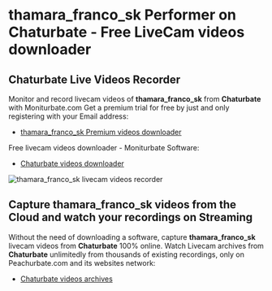 # thamara_franco_sk Performer on Chaturbate - Free LiveCam videos downloader

## Chaturbate Live Videos Recorder

Monitor and record livecam videos of **thamara_franco_sk** from **Chaturbate** with Moniturbate.com
Get a premium trial for free by just and only registering with your Email address:
* [thamara_franco_sk Premium videos downloader](https://moniturbate.com/request-demo-licence-key.html)

Free livecam videos downloader - Moniturbate Software:
* [Chaturbate videos downloader](https://moniturbate.com/moniturbate-download-software.html)

![thamara_franco_sk livecam videos recorder](https://peachurnet.com/templates/moniturbate-software.png)


## Capture thamara_franco_sk videos from the Cloud and watch your recordings on Streaming

Without the need of downloading a software, capture **thamara_franco_sk** livecam videos from **Chaturbate** 100% online.
Watch Livecam archives from **Chaturbate** unlimitedly from thousands of existing recordings, only on Peachurbate.com and its websites network:
* [Chaturbate videos archives](https://peachurnet.com/)
